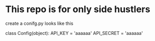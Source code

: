 # This repo is for only side hustlers

create a conifg.py looks like this

class Config(object):
API_KEY = 'aaaaaa'
API_SECRET = 'aaaaaa'

